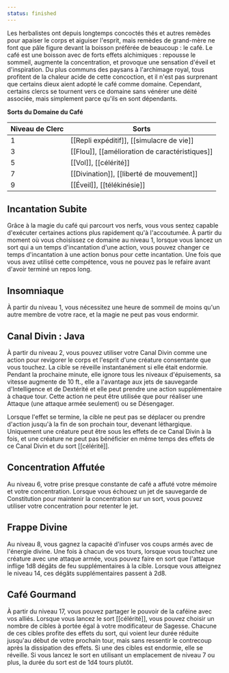 ```yaml
---
status: finished
---
```

Les herbalistes ont depuis longtemps concoctés thés et autres remèdes pour apaiser le corps et aiguiser l'esprit, mais remèdes de grand-mère ne font que pâle figure devant la boisson préférée de beaucoup : le café. Le café est une boisson avec de forts effets alchimiques : repousse le sommeil, augmente la concentration, et provoque une sensation d'éveil et d'inspiration. Du plus communs des paysans à l'archimage royal, tous profitent de la chaleur acide de cette concoction, et il n'est pas surprenant que certains dieux aient adopté le café comme domaine. Cependant, certains clercs se tournent vers ce domaine sans vénérer une déité associée, mais simplement parce qu'ils en sont dépendants.

**Sorts du Domaine du Café**

| Niveau de Clerc | Sorts                                          |
| --------------- | ---------------------------------------------- |
| 1               | [[Repli expéditif]], [[simulacre de vie]]      |
| 3               | [[Flou]], [[amélioration de caractéristiques]] |
| 5               | [[Vol]], [[célérité]]                          |
| 7               | [[Divination]], [[liberté de mouvement]]       |
| 9               | [[Éveil]], [[télékinésie]]                     |

## Incantation Subite

Grâce à la magie du café qui parcourt vos nerfs, vous vous sentez capable d'exécuter certaines actions plus rapidement qu'à l'accoutumée. À partir du moment où vous choisissez ce domaine au niveau 1, lorsque vous lancez un sort qui a un temps d'incantation d'une action, vous pouvez changer ce temps d'incantation à une action bonus pour cette incantation. Une fois que vous avez utilisé cette compétence, vous ne pouvez pas le refaire avant d'avoir terminé un repos long.

## Insomniaque

À partir du niveau 1, vous nécessitez une heure de sommeil de moins qu'un autre membre de votre race, et la magie ne peut pas vous endormir.

## Canal Divin : Java

À partir du niveau 2, vous pouvez utiliser votre Canal Divin comme une action pour revigorer le corps et l'esprit d'une créature consentante que vous touchez. La cible se réveille instantanément si elle était endormie. Pendant la prochaine minute, elle ignore tous les niveaux d'épuisements, sa vitesse augmente de 10 ft., elle a l'avantage aux jets de sauvegarde d'Intelligence et de Dextérité et elle peut prendre une action supplémentaire à chaque tour. Cette action ne peut être utilisée que pour réaliser une Attaque (une attaque armée seulement) ou se Désengager.

Lorsque l'effet se termine, la cible ne peut pas se déplacer ou prendre d'action jusqu'à la fin de son prochain tour, devenant léthargique. Uniquement une créature peut être sous les effets de ce Canal Divin à la fois, et une créature ne peut pas bénéficier en même temps des effets de ce Canal Divin et du sort [[célérité]].

## Concentration Affutée

Au niveau 6, votre prise presque constante de café a affuté votre mémoire et votre concentration. Lorsque vous échouez un jet de sauvegarde de Constitution pour maintenir la concentration sur un sort, vous pouvez utiliser votre concentration pour retenter le jet.

## Frappe Divine

Au niveau 8, vous gagnez la capacité d'infuser vos coups armés avec de l'énergie divine. Une fois à chacun de vos tours, lorsque vous touchez une créature avec une attaque armée, vous pouvez faire en sort que l'attaque inflige 1d8 dégâts de feu supplémentaires à la cible. Lorsque vous atteignez le niveau 14, ces dégâts supplémentaires passent à 2d8.

## Café Gourmand
À partir du niveau 17, vous pouvez partager le pouvoir de la caféine avec vos alliés. Lorsque vous lancez le sort [[célérité]], vous pouvez choisir un nombre de cibles à portée égal à votre modificateur de Sagesse. Chacune de ces cibles profite des effets du sort, qui voient leur durée réduite jusqu'au début de votre prochain tour, mais sans ressentir le contrecoup après la dissipation des effets. Si une des cibles est endormie, elle se réveille. Si vous lancez le sort en utilisant un emplacement de niveau 7 ou plus, la durée du sort est de 1d4 tours plutôt.

